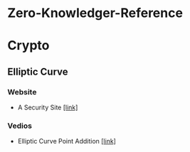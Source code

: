# Zero-Knowledger-Reference


# Crypto
## Elliptic Curve

### Website
- A Security Site [[link]](https://asecuritysite.com/)


### Vedios
- Elliptic Curve Point Addition [[link]](https://www.youtube.com/watch?v=XmygBPb7DPM)
